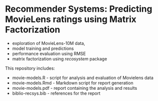# Recommender Systems: Predicting MovieLens ratings using Matrix Factorization

* exploration of MovieLens-10M data, 
* model training and predictions
* performance evaluation using RMSE
* matrix factorization using _recosystem_ package


This repository includes:

* movie-models.R   - script for analysis and evaluation of Movielens data
* movie-models.Rmd - Markdown script for report generation
* movie-models.pdf - report containing the analysis and results
* biblio-recsys.bib - references for the report

